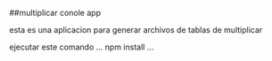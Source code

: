 

##multiplicar conole app

esta es una aplicacion para generar archivos de tablas de multiplicar

ejecutar este comando 
...
npm install
...